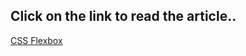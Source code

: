 ## Click on the link to read the article..

[CSS Flexbox](https://sayantan23.hashnode.dev/css-flexbox)